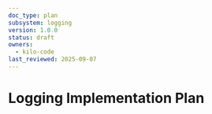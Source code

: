 ```yaml
---
doc_type: plan
subsystem: logging
version: 1.0.0
status: draft
owners:
  - kilo-code
last_reviewed: 2025-09-07
---
```


# Logging Implementation Plan
